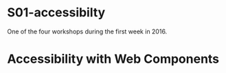 # S01-accessibilty
One of the four workshops during the first week in 2016.

# Accessibility with Web Components
